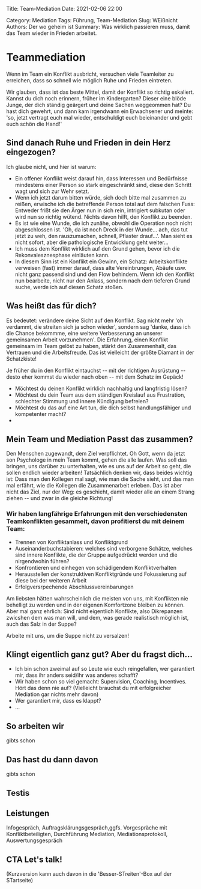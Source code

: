 Title: Team-Mediation
Date: 2021-02-06 22:00

Category: Mediation
Tags: Führung, Team-Mediation
Slug: WEißnicht
Authors: Der wo geheim ist
Summary: Was wirklich passieren muss, damit das Team wieder in Frieden arbeitet.
# Teammediation
Wenn im Team ein Konflikt ausbricht, versuchen viele Teamleiter zu erreichen, dass so schnell wie möglich Ruhe und Frieden eintreten.

Wir glauben, dass ist das beste Mittel, damit der Konflikt so richtig eskaliert.
Kannst du dich noch erinnern, früher im Kindergarten? Dieser eine blöde Junge, der dich ständig geärgert und deine Sachen weggeommen hat? Du hast dich gewehrt, und dann kam irgendwann ein Erwachsener und meinte: 'so, jetzt vertragt euch mal wieder, entschuldigt euch beieinander und gebt euch schön die Hand!'

## Sind danach Ruhe und Frieden in dein Herz eingezogen?

Ich glaube nicht, und hier ist warum:

- Ein offener Konflikt weist darauf hin, dass Interessen und Bedürfnisse mindestens einer Person so stark eingeschränkt sind, diese den Schritt wagt und sich zur Wehr setzt. 
- Wenn ich jetzt darum bitten würde, sich doch bitte mal zusammen zu reißen, erwische ich die betreffende Person total auf dem falschen Fuss: Entweder frißt sie den Ärger nun in sich rein, intrigiert subkutan oder wird nun so richtig wütend. Nichts davon hilft, den Konflikt zu beenden.
- Es ist wie eine Wunde, die ich zunähe, obwohl die Operation noch nicht abgeschlossen ist. 'Oh, da ist noch Dreck in der Wunde... ach, das tut jetzt zu weh, den rauszumachen, schnell, Pflaster drauf...'. Man sieht es nicht sofort, aber die pathologische Entwicklung geht weiter...
- Ich muss dem Konflikt wirklich auf den Grund gehen, bevor ich die Rekonvalesznesphase einläuten kann.
- In diesem Sinn ist ein Konflikt ein Gewinn, ein Schatz: Arbeitskonflikte verweisen (fast) immer darauf, dass alte Vereinbrungen, Abäufe usw. nicht ganz passend sind und den Flow behindern. Wenn ich den Konflikt nun bearbeite, nicht nur den Anlass, sondern nach dem tieferen Grund suche, werde ich auf diesen Schatz stoßen. 

## Was heißt das für dich?

Es bedeutet: verändere deine Sicht auf den Konflikt. Sag nicht mehr 'oh verdammt, die streiten sich ja schon wieder', sondern sag 'danke, dass ich die Chance bekommme, eine weitere Verbesserung an unserer gemeinsamen Arbeit vorzunehmen'. Die Erfahrung, einen Konflikt gemeinsam im Team gelöst zu haben, stärkt den Zusammenhalt, das Vertrauen und die Arbeitsfreude. Das ist vielleicht der größte Diamant in der Schatzkiste!

Je früher du in den Konflikt eintauchst -- mit der richtigen Ausrüstung -- desto eher kommst du wieder nach oben -- mit dem Schatz im Gepäck!

- Möchtest du deinen Konflikt wirklich nachhaltig und langfristig lösen?
- Möchtest du dein Team aus dem ständigen Kreislauf aus Frustration, schlechter Stimmung und innere Kündigung befreien?
- Möchtest du das auf eine Art tun, die dich selbst handlungsfähiger und kompetenter macht?
- 

## Mein Team und Mediation  Passt das zusammen?
Den Menschen zugewandt, dem Ziel verpflichtet. 
Oh Gott, wenn da jetzt son Psychologe in mein Team kommt, gehen die alle laufen. Was soll das bringen, uns darüber zu unterhalten, wie es uns auf der Arbeit so geht, die sollen endlich wieder arbeiten! 
Tatsächlich denken wir, dass beides wichtig ist: Dass man den Kollegen mal sagt, wie man die Sache sieht, und das man mal erfährt, wie die Kollegen die Zusammenarbeit erleben. Das ist aber nicht das Ziel, nur der Weg: es geschieht, damit wieder alle an einem Strang ziehen -- und zwar in die gleiche Richtung!

### Wir haben langfährige Erfahrungen mit den verschiedensten Teamkonflikten gesammelt, davon profitierst du mit deinem Team:
- Trennen von Konfliktanlass und Konfliktgrund
- Auseinanderbuchstabieren: welches sind verborgene Schätze, welches sind innere Konflikte, die der Gruppe aufgedrückt werden und die nirgendwohin führen?
- Konfrontieren und einhegen von schädigendem Konfliktverhalten
- Herausstellen der konstruktiven Konfliktgründe und Fokussierung auf diese bei der weiteren Arbeit
- Erfolgversrpechende Abschlussvereinbarungen

Am liebsten hätten wahrscheinlich die meisten von uns, mit Konflikten nie behelligt zu werden und in der eigenen Komfortzone bleiben zu können. Aber mal ganz ehrlich: Sind nicht eigentlich Konflikte, also Dikrepanzen zwicshen dem was man will, und dem, was gerade realistisch möglich ist, auch das Salz in der Suppe? 

Arbeite mit uns, um die Suppe nicht zu versalzen!

## Klingt eigentlich ganz gut? Aber du fragst dich...
- Ich bin schon zweimal auf so Leute wie euch reingefallen, wer garantiert mir, dass ihr anders seid/ihr was anderes schafft?
- Wir haben schon so viel gemacht: Supervision, Coaching, Incentives. Hört das denn nie auf? (Vielleicht brauchst du mit erfolgreicher Mediation gar nichts mehr davon)
- Wer garantiert mir, dass es klappt?
- ...

## So arbeiten wir
gibts schon
## Das hast du dann davon
gibts schon
## Testis
## Leistungen
Infogespräch, Auftragsklärungsgespräch,ggfs. Vorgespräche mit Konfliktbeteiligten, Durchführung Mediation, Mediationsprotokoll, Auswertungsgespräch

## CTA Let's talk!



(Kurzversion kann auch davon in die 'Besser-STreiten'-Box auf der STartseite)

